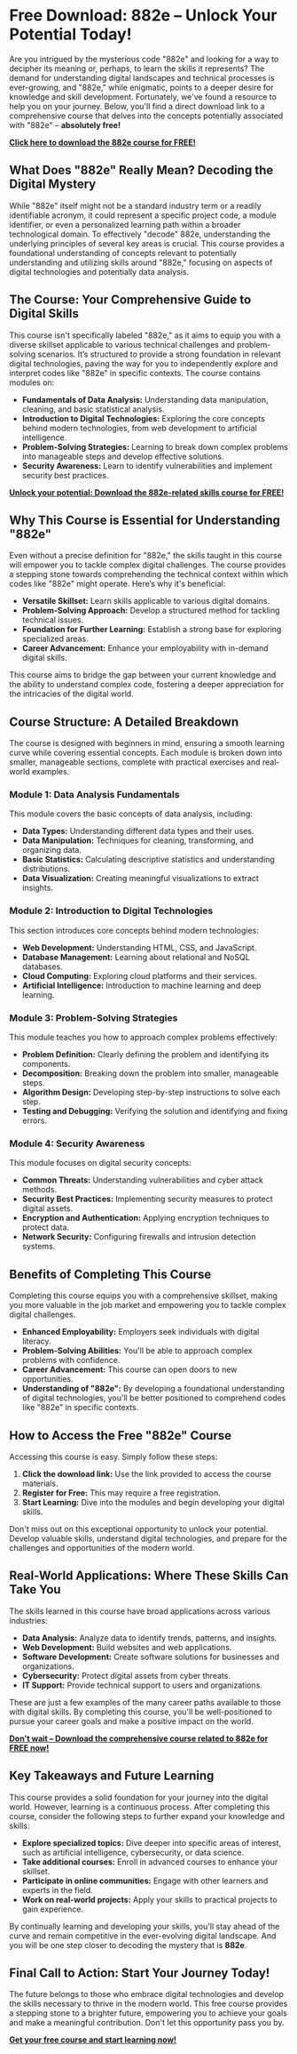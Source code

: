 # Free Download: 882e – Unlock Your Potential Today!

Are you intrigued by the mysterious code "882e" and looking for a way to decipher its meaning or, perhaps, to learn the skills it represents? The demand for understanding digital landscapes and technical processes is ever-growing, and "882e," while enigmatic, points to a deeper desire for knowledge and skill development. Fortunately, we've found a resource to help you on your journey. Below, you'll find a direct download link to a comprehensive course that delves into the concepts potentially associated with "882e" – **absolutely free!**

[**Click here to download the 882e course for FREE!**](https://udemywork.com/882e)

## What Does "882e" Really Mean? Decoding the Digital Mystery

While "882e" itself might not be a standard industry term or a readily identifiable acronym, it could represent a specific project code, a module identifier, or even a personalized learning path within a broader technological domain. To effectively "decode" 882e, understanding the underlying principles of several key areas is crucial. This course provides a foundational understanding of concepts relevant to potentially understanding and utilizing skills around "882e," focusing on aspects of digital technologies and potentially data analysis.

## The Course: Your Comprehensive Guide to Digital Skills

This course isn't specifically labeled "882e," as it aims to equip you with a diverse skillset applicable to various technical challenges and problem-solving scenarios. It’s structured to provide a strong foundation in relevant digital technologies, paving the way for you to independently explore and interpret codes like "882e" in specific contexts. The course contains modules on:

*   **Fundamentals of Data Analysis:** Understanding data manipulation, cleaning, and basic statistical analysis.
*   **Introduction to Digital Technologies:** Exploring the core concepts behind modern technologies, from web development to artificial intelligence.
*   **Problem-Solving Strategies:** Learning to break down complex problems into manageable steps and develop effective solutions.
*   **Security Awareness:** Learn to identify vulnerabilities and implement security best practices.

[**Unlock your potential: Download the 882e-related skills course for FREE!**](https://udemywork.com/882e)

## Why This Course is Essential for Understanding "882e"

Even without a precise definition for "882e," the skills taught in this course will empower you to tackle complex digital challenges. The course provides a stepping stone towards comprehending the technical context within which codes like "882e" might operate. Here’s why it's beneficial:

*   **Versatile Skillset:** Learn skills applicable to various digital domains.
*   **Problem-Solving Approach:** Develop a structured method for tackling technical issues.
*   **Foundation for Further Learning:** Establish a strong base for exploring specialized areas.
*   **Career Advancement:** Enhance your employability with in-demand digital skills.

This course aims to bridge the gap between your current knowledge and the ability to understand complex code, fostering a deeper appreciation for the intricacies of the digital world.

## Course Structure: A Detailed Breakdown

The course is designed with beginners in mind, ensuring a smooth learning curve while covering essential concepts. Each module is broken down into smaller, manageable sections, complete with practical exercises and real-world examples.

### Module 1: Data Analysis Fundamentals

This module covers the basic concepts of data analysis, including:

*   **Data Types:** Understanding different data types and their uses.
*   **Data Manipulation:** Techniques for cleaning, transforming, and organizing data.
*   **Basic Statistics:** Calculating descriptive statistics and understanding distributions.
*   **Data Visualization:** Creating meaningful visualizations to extract insights.

### Module 2: Introduction to Digital Technologies

This section introduces core concepts behind modern technologies:

*   **Web Development:** Understanding HTML, CSS, and JavaScript.
*   **Database Management:** Learning about relational and NoSQL databases.
*   **Cloud Computing:** Exploring cloud platforms and their services.
*   **Artificial Intelligence:** Introduction to machine learning and deep learning.

### Module 3: Problem-Solving Strategies

This module teaches you how to approach complex problems effectively:

*   **Problem Definition:** Clearly defining the problem and identifying its components.
*   **Decomposition:** Breaking down the problem into smaller, manageable steps.
*   **Algorithm Design:** Developing step-by-step instructions to solve each step.
*   **Testing and Debugging:** Verifying the solution and identifying and fixing errors.

### Module 4: Security Awareness

This module focuses on digital security concepts:

*   **Common Threats:** Understanding vulnerabilities and cyber attack methods.
*   **Security Best Practices:** Implementing security measures to protect digital assets.
*   **Encryption and Authentication:** Applying encryption techniques to protect data.
*   **Network Security:** Configuring firewalls and intrusion detection systems.

## Benefits of Completing This Course

Completing this course equips you with a comprehensive skillset, making you more valuable in the job market and empowering you to tackle complex digital challenges.

*   **Enhanced Employability:** Employers seek individuals with digital literacy.
*   **Problem-Solving Abilities:** You'll be able to approach complex problems with confidence.
*   **Career Advancement:** This course can open doors to new opportunities.
*   **Understanding of "882e":** By developing a foundational understanding of digital technologies, you'll be better positioned to comprehend codes like "882e" in specific contexts.

## How to Access the Free "882e" Course

Accessing this course is easy. Simply follow these steps:

1.  **Click the download link:** Use the link provided to access the course materials.
2.  **Register for Free:** This may require a free registration.
3.  **Start Learning:** Dive into the modules and begin developing your digital skills.

Don't miss out on this exceptional opportunity to unlock your potential. Develop valuable skills, understand digital technologies, and prepare for the challenges and opportunities of the modern world.

## Real-World Applications: Where These Skills Can Take You

The skills learned in this course have broad applications across various industries:

*   **Data Analysis:** Analyze data to identify trends, patterns, and insights.
*   **Web Development:** Build websites and web applications.
*   **Software Development:** Create software solutions for businesses and organizations.
*   **Cybersecurity:** Protect digital assets from cyber threats.
*   **IT Support:** Provide technical support to users and organizations.

These are just a few examples of the many career paths available to those with digital skills. By completing this course, you'll be well-positioned to pursue your career goals and make a positive impact on the world.

[**Don't wait – Download the comprehensive course related to 882e for FREE now!**](https://udemywork.com/882e)

## Key Takeaways and Future Learning

This course provides a solid foundation for your journey into the digital world. However, learning is a continuous process. After completing this course, consider the following steps to further expand your knowledge and skills:

*   **Explore specialized topics:** Dive deeper into specific areas of interest, such as artificial intelligence, cybersecurity, or data science.
*   **Take additional courses:** Enroll in advanced courses to enhance your skillset.
*   **Participate in online communities:** Engage with other learners and experts in the field.
*   **Work on real-world projects:** Apply your skills to practical projects to gain experience.

By continually learning and developing your skills, you'll stay ahead of the curve and remain competitive in the ever-evolving digital landscape. And you will be one step closer to decoding the mystery that is **882e**.

## Final Call to Action: Start Your Journey Today!

The future belongs to those who embrace digital technologies and develop the skills necessary to thrive in the modern world. This free course provides a stepping stone to a brighter future, empowering you to achieve your goals and make a meaningful contribution. Don't let this opportunity pass you by.

**[Get your free course and start learning now!](https://udemywork.com/882e)**
